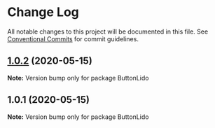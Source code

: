 # Change Log

All notable changes to this project will be documented in this file.
See [Conventional Commits](https://conventionalcommits.org) for commit guidelines.

## [1.0.2](https://github.com/shubhadip/lernacommon/compare/v1.0.1...v1.0.2) (2020-05-15)

**Note:** Version bump only for package ButtonLido





## 1.0.1 (2020-05-15)

**Note:** Version bump only for package ButtonLido
